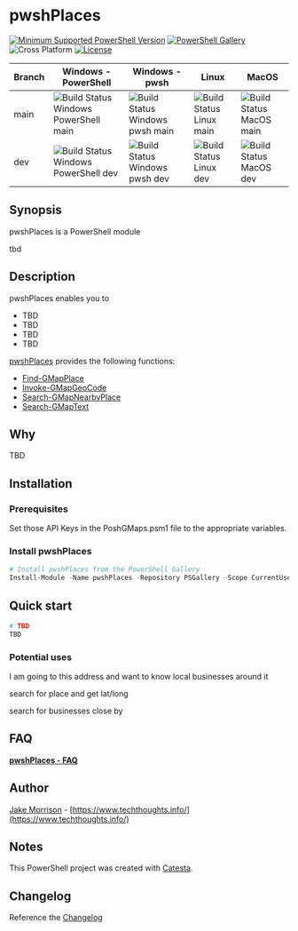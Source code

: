 # pwshPlaces

[![Minimum Supported PowerShell Version](https://img.shields.io/badge/PowerShell-5.1+-purple.svg)](https://github.com/PowerShell/PowerShell) [![PowerShell Gallery][psgallery-img]][psgallery-site] ![Cross Platform](https://img.shields.io/badge/platform-windows%20%7C%20macos%20%7C%20linux-lightgrey) [![License][license-badge]](LICENSE)

[psgallery-img]:   https://img.shields.io/powershellgallery/dt/pwshPlaces?label=Powershell%20Gallery&logo=powershell
[psgallery-site]:  https://www.powershellgallery.com/packages/pwshPlaces
[psgallery-v1]:    https://www.powershellgallery.com/packages/pwshPlaces/0.8.1
[license-badge]:   https://img.shields.io/github/license/techthoughts2/pwshPlaces

Branch | Windows - PowerShell | Windows - pwsh | Linux | MacOS
--- | --- | --- | --- | --- |
main | ![Build Status Windows PowerShell main](https://github.com/techthoughts2/pwshPlaces/workflows/pwshPlaces-Windows-PowerShell/badge.svg?branch=main) | ![Build Status Windows pwsh main](https://github.com/techthoughts2/pwshPlaces/workflows/pwshPlaces-Windows-pwsh/badge.svg?branch=main) | ![Build Status Linux main](https://github.com/techthoughts2/pwshPlaces/workflows/pwshPlaces-Linux/badge.svg?branch=main) | ![Build Status MacOS main](https://github.com/techthoughts2/pwshPlaces/workflows/pwshPlaces-MacOS/badge.svg?branch=main)
dev | ![Build Status Windows PowerShell dev](https://github.com/techthoughts2/pwshPlaces/workflows/pwshPlaces-Windows-PowerShell/badge.svg?branch=dev) | ![Build Status Windows pwsh dev](https://github.com/techthoughts2/pwshPlaces/workflows/pwshPlaces-Windows-pwsh/badge.svg?branch=dev) | ![Build Status Linux dev](https://github.com/techthoughts2/pwshPlaces/workflows/pwshPlaces-Linux/badge.svg?branch=dev) | ![Build Status MacOS dev](https://github.com/techthoughts2/pwshPlaces/workflows/pwshPlaces-MacOS/badge.svg?branch=dev)

## Synopsis

pwshPlaces is a PowerShell module

tbd



## Description

pwshPlaces enables you to

* TBD
* TBD
* TBD
* TBD

[pwshPlaces](docs/pwshPlaces.md) provides the following functions:

* [Find-GMapPlace](docs/Find-GMapPlace.md)
* [Invoke-GMapGeoCode](docs/Invoke-GMapGeoCode.md)
* [Search-GMapNearbyPlace](docs/Search-GMapNearbyPlace.md)
* [Search-GMapText](docs/Search-GMapText.md)

## Why

TBD

## Installation

### Prerequisites

Set those API Keys in the PoshGMaps.psm1 file to the appropriate variables.

### Install pwshPlaces

```powershell
# Install pwshPlaces from the PowerShell Gallery
Install-Module -Name pwshPlaces -Repository PSGallery -Scope CurrentUser
```

## Quick start

```powershell
# TBD
TBD

```

### Potential uses

I am going to this address and want to know local businesses around it

search for place and get lat/long

search for businesses close by

## FAQ

**[pwshPlaces - FAQ](docs/pwshPlaces-FAQ.md)**

## Author

[Jake Morrison](https://twitter.com/JakeMorrison) - [https://www.techthoughts.info/](https://www.techthoughts.info/)

## Notes

This PowerShell project was created with [Catesta](https://github.com/techthoughts2/Catesta).

## Changelog

Reference the [Changelog](.github/CHANGELOG.md)

